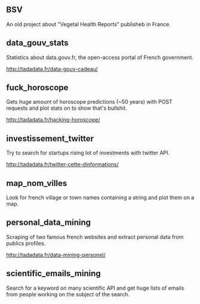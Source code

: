 
## BSV

An old project about "Vegetal Health Reports" publisheb in France.


## data_gouv_stats

Statistics about data.gouv.fr, the open-access portal of French government.

http://tadadata.fr/data-gouv-cadeau/


## fuck_horoscope

Gets huge amount of horoscope predictions (~50 years) with POST requests and plot stats on to show that's bullshit.

http://tadadata.fr/hacking-horoscope/


## investissement_twitter

Try to search for startups rising lot of investments with twitter API.

http://tadadata.fr/twitter-cette-dinformations/


## map_nom_villes

Look for french village or town names containing a string and plot them on a map.


## personal_data_mining

Scraping of two famous french websites and extract personal data from publics profiles.

http://tadadata.fr/data-mining-personel/


## scientific_emails_mining

Search for a keyword on many scientific API and get huge lists of emails from people working on the subject of the search.


